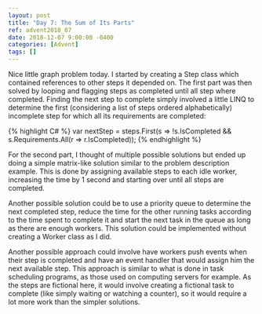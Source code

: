 ```yaml
---
layout: post
title: "Day 7: The Sum of Its Parts"
ref: advent2018_07
date: 2018-12-07 9:00:00 -0400
categories: [Advent]
tags: []
---
```

Nice little graph problem today. I started by creating a Step class which contained references to other steps it depended on. The first part was then solved by looping and flagging steps as completed until all step where completed. Finding the next step to complete simply involved a little LINQ to determine the first (considering a list of steps ordered alphabetically) incomplete step for which all its requirements are completed:

{% highlight C# %}
var nextStep = steps.First(s => !s.IsCompleted && s.Requirements.All(r => r.IsCompleted));
{% endhighlight %}

For the second part, I thought of multiple possible solutions but ended up doing a simple matrix-like solution similar to the problem description example. This is done by assigning available steps to each idle worker, increasing the time by 1 second and starting over until all steps are completed.

Another possible solution could be to use a priority queue to determine the next completed step, reduce the time for the other running tasks according to the time spent to complete it and start the next task in the queue as long as there are enough workers. This solution could be implemented without creating a Worker class as I did.

Another possible approach could involve have workers push events when their step is completed and have an event handler that would assign him the next available step. This approach is similar to what is done in task scheduling programs, as those used on computing servers for example. As the steps are fictional here, it would involve creating a fictional task to complete (like simply waiting or watching a counter), so it would require a lot more work than the simpler solutions.
